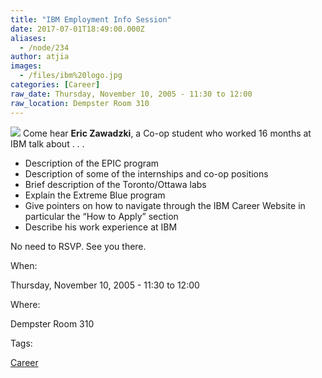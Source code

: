 ```yaml
---
title: "IBM Employment Info Session"
date: 2017-07-01T18:49:00.000Z
aliases:
  - /node/234
author: atjia
images:
  - /files/ibm%20logo.jpg
categories: [Career]
raw_date: Thursday, November 10, 2005 - 11:30 to 12:00
raw_location: Dempster Room 310
---
```


![](/files/ibm%20logo.jpg)
Come hear **Eric Zawadzki**, a Co-op student who worked 16 months at IBM talk about . . .

*   Description of the EPIC program
*   Description of some of the internships and co-op positions
*   Brief description of the Toronto/Ottawa labs
*   Explain the Extreme Blue program
*   Give pointers on how to navigate through the IBM Career Website in particular the “How to Apply” section
*   Describe his work experience at IBM

No need to RSVP. See you there.

When: 

Thursday, November 10, 2005 - 11:30 to 12:00

Where: 

Dempster Room 310

Tags: 

[Career](/career)

